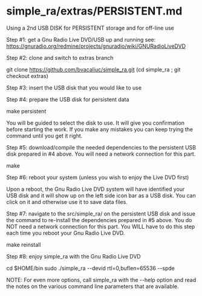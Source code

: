 # simple_ra/extras/PERSISTENT.md
Using a 2nd USB DISK for PERSISTENT storage and for off-line use

Step #1: get a Gnu Radio Live DVD/USB up and running
see: https://gnuradio.org/redmine/projects/gnuradio/wiki/GNURadioLiveDVD

Step #2: clone and switch to extras branch

git clone https://github.com/bvacaliuc/simple_ra.git
(cd simple_ra ; git checkout extras)

Step #3: insert the USB disk that you would like to use

Step #4: prepare the USB disk for persistent data

make persistent

You will be guided to select the disk to use.  It will give you confirmation before starting the work.  If you make any mistakes you can keep trying the command until you get it right.

Step #5: download/compile the needed dependencies to the persistent USB disk prepared in #4 above.  You will need a network connection for this part.

make

Step #6: reboot your system (unless you wish to enjoy the Live DVD first)

Upon a reboot, the Gnu Radio Live DVD system will have identified your USB disk and it will show up on the left side icon bar as a USB disk.  You can click on it and otherwise use it to save data files.

Step #7: navigate to the src/simple_ra/ on the persistent USB disk and issue the command to re-install the dependencies prepared in #5 above.  You do NOT need a network connection for this part.  You WILL have to do this step each time you reboot your Gnu Radio Live DVD.

make reinstall

Step #8: enjoy simple_ra with the Gnu Radio Live DVD

cd $HOME/bin
sudo ./simple_ra --devid rtl=0,buflen=65536 --spde

NOTE: For even more options, call simple_ra with the --help option and read the notes on the various command line parameters that are available.

